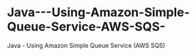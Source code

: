 # Java---Using-Amazon-Simple-Queue-Service-AWS-SQS-
Java - Using Amazon Simple Queue Service (AWS SQS)
